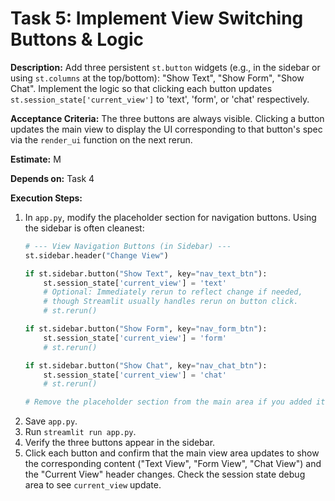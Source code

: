 # Task 5: Implement View Switching Buttons & Logic

**Description:** Add three persistent `st.button` widgets (e.g., in the sidebar or using `st.columns` at the top/bottom): "Show Text", "Show Form", "Show Chat". Implement the logic so that clicking each button updates `st.session_state['current_view']` to 'text', 'form', or 'chat' respectively.

**Acceptance Criteria:** The three buttons are always visible. Clicking a button updates the main view to display the UI corresponding to that button's spec via the `render_ui` function on the next rerun.

**Estimate:** M

**Depends on:** Task 4

**Execution Steps:**

1.  In `app.py`, modify the placeholder section for navigation buttons. Using the sidebar is often cleanest:
    ```python
    # --- View Navigation Buttons (in Sidebar) ---
    st.sidebar.header("Change View")
    
    if st.sidebar.button("Show Text", key="nav_text_btn"):
        st.session_state['current_view'] = 'text'
        # Optional: Immediately rerun to reflect change if needed,
        # though Streamlit usually handles rerun on button click.
        # st.rerun()
    
    if st.sidebar.button("Show Form", key="nav_form_btn"):
        st.session_state['current_view'] = 'form'
        # st.rerun()
    
    if st.sidebar.button("Show Chat", key="nav_chat_btn"):
        st.session_state['current_view'] = 'chat'
        # st.rerun()
    
    # Remove the placeholder section from the main area if you added it before.
    ```
2.  Save `app.py`.
3.  Run `streamlit run app.py`.
4.  Verify the three buttons appear in the sidebar.
5.  Click each button and confirm that the main view area updates to show the corresponding content ("Text View", "Form View", "Chat View") and the "Current View" header changes. Check the session state debug area to see `current_view` update.
